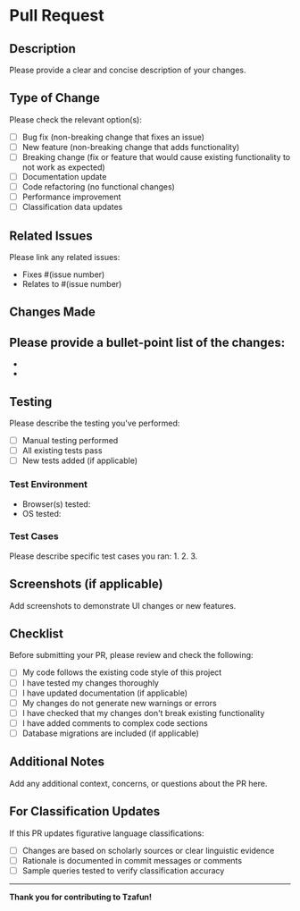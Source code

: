 # Pull Request

## Description
Please provide a clear and concise description of your changes.

## Type of Change
Please check the relevant option(s):
- [ ] Bug fix (non-breaking change that fixes an issue)
- [ ] New feature (non-breaking change that adds functionality)
- [ ] Breaking change (fix or feature that would cause existing functionality to not work as expected)
- [ ] Documentation update
- [ ] Code refactoring (no functional changes)
- [ ] Performance improvement
- [ ] Classification data updates

## Related Issues
Please link any related issues:
- Fixes #(issue number)
- Relates to #(issue number)

## Changes Made
Please provide a bullet-point list of the changes:
-
-
-

## Testing
Please describe the testing you've performed:
- [ ] Manual testing performed
- [ ] All existing tests pass
- [ ] New tests added (if applicable)

### Test Environment
- Browser(s) tested:
- OS tested:

### Test Cases
Please describe specific test cases you ran:
1.
2.
3.

## Screenshots (if applicable)
Add screenshots to demonstrate UI changes or new features.

## Checklist
Before submitting your PR, please review and check the following:
- [ ] My code follows the existing code style of this project
- [ ] I have tested my changes thoroughly
- [ ] I have updated documentation (if applicable)
- [ ] My changes do not generate new warnings or errors
- [ ] I have checked that my changes don't break existing functionality
- [ ] I have added comments to complex code sections
- [ ] Database migrations are included (if applicable)

## Additional Notes
Add any additional context, concerns, or questions about the PR here.

## For Classification Updates
If this PR updates figurative language classifications:
- [ ] Changes are based on scholarly sources or clear linguistic evidence
- [ ] Rationale is documented in commit messages or comments
- [ ] Sample queries tested to verify classification accuracy

---

**Thank you for contributing to Tzafun!**
